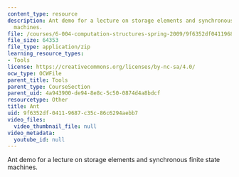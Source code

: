 ```yaml
---
content_type: resource
description: Ant demo for a lecture on storage elements and synchronous finite state
  machines.
file: /courses/6-004-computation-structures-spring-2009/9f6352df04119687c35c86c6294aebb7_ant.jar
file_size: 64353
file_type: application/zip
learning_resource_types:
- Tools
license: https://creativecommons.org/licenses/by-nc-sa/4.0/
ocw_type: OCWFile
parent_title: Tools
parent_type: CourseSection
parent_uid: 4a943900-de94-8e8c-5c50-0874d4a8bdcf
resourcetype: Other
title: Ant
uid: 9f6352df-0411-9687-c35c-86c6294aebb7
video_files:
  video_thumbnail_file: null
video_metadata:
  youtube_id: null
---
```

Ant demo for a lecture on storage elements and synchronous finite state machines.